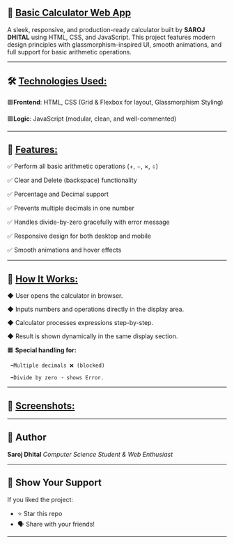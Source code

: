 ## 🧮 <u>**Basic Calculator Web App**</u>

A sleek, responsive, and production-ready calculator built by **SAROJ DHITAL** using HTML, CSS, and JavaScript.
This project features modern design principles with glassmorphism-inspired UI, smooth animations, and full support for basic arithmetic operations.
***

## 🛠️ <u>**Technologies Used:**</u>

🟩**Frontend**: HTML, CSS (Grid & Flexbox for layout, Glassmorphism Styling)

🟩**Logic**: JavaScript (modular, clean, and well-commented)
***

## 🔑 <u>**Features:**</u>

✅ Perform all basic arithmetic operations (+, −, ×, ÷)

✅ Clear and Delete (backspace) functionality

✅ Percentage and Decimal support

✅ Prevents multiple decimals in one number

✅ Handles divide-by-zero gracefully with error message

✅ Responsive design for both desktop and mobile

✅ Smooth animations and hover effects
***

## 🚀 <u>**How It Works:**</u>

◆ User opens the calculator in browser.

◆ Inputs numbers and operations directly in the display area.

◆ Calculator processes expressions step-by-step.

◆ Result is shown dynamically in the same display section.

🟧 **Special handling for:**

     ➡️Multiple decimals ❌ (blocked)

     ➡️Divide by zero ➝ shows Error.
***

## 📸 <u>**Screenshots:**</u>
***

## 🙌 Author

**Saroj Dhital**
*Computer Science Student & Web Enthusiast*
***
## 🌟 Show Your Support

If you liked the project:

* ⭐️ Star this repo
* 🗣 Share with your friends!
***
